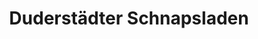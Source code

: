 ---
title: "Duderstädter Schnapsladen"
url: /duderstadt/duderstaedter-schnapsladen/
shop: Spirituosen
---